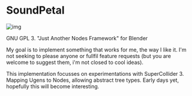 SoundPetal
====

![img](https://cloud.githubusercontent.com/assets/619340/4859556/a7717896-60eb-11e4-9b0d-89f1cd58c4e0.png)

GNU GPL 3.  "Just Another Nodes Framework" for Blender

My goal is to implement something that works for me, the way I like it. I'm not seeking to please anyone or fullfil feature requests (but you are welcome to suggest them, i'm not closed to cool ideas).

This implementation focusses on experimentations with SuperCollider 3. Mapping Ugens to Nodes, allowing abstract tree types. Early days yet, hopefully this will become interesting.
